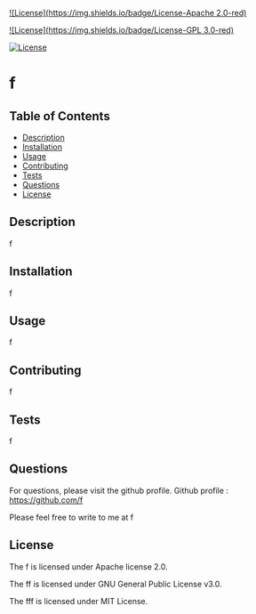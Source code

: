 

    
[![License](https://img.shields.io/badge/License-Apache 2.0-red)](https://choosealicense.com/licenses/mit/)
          
[![License](https://img.shields.io/badge/License-GPL 3.0-red)](https://choosealicense.com/licenses/mit/)
          
[![License](https://img.shields.io/badge/License-MIT-red)](https://choosealicense.com/licenses/mit/)
        
    
# f
## Table of Contents
* [Description](#Description)
* [Installation](#Installation)
* [Usage](#Usage)
* [Contributing](#Contributing)
* [Tests](#Tests)
* [Questions](#Questions)
* [License](#License)
## Description 
f
## Installation
f
## Usage
f
## Contributing
f
## Tests
f
## Questions
For questions, please visit the github profile.
Github profile : https://github.com/f

Please feel free to write to me at f

## License

    
The f is licensed under Apache license 2.0.      
          
The ff is licensed under GNU General Public License v3.0.      
          
The fff is licensed under MIT License.      
        
    

